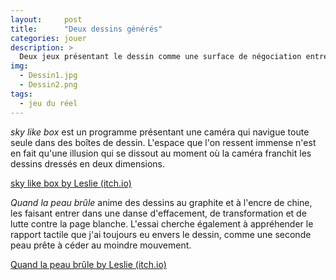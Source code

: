 ```yaml
---
layout:     post
title:      "Deux dessins générés"
categories: jouer
description: >
  Deux jeux présentant le dessin comme une surface de négociation entre l'écran, l'algorithme de calcul et œil de la personne qui regarde.
img:
  - Dessin1.jpg
  - Dessin2.png
tags:
  - jeu du réel
---
```


*sky like box* est un programme présentant une caméra qui navigue toute seule dans des boîtes de dessin. L'espace que l'on ressent immense n'est en fait qu'une illusion qui se dissout au moment où la caméra franchit les dessins dressés en deux dimensions.

[sky like box by Leslie (itch.io)](https://leslieastier.itch.io/sky-like-box)

*Quand la peau brûle* anime des dessins au graphite et à l'encre de chine, les faisant entrer dans une danse d'effacement, de transformation et de lutte contre la page blanche. L'essai cherche également à appréhender le rapport tactile que j'ai toujours eu envers le dessin, comme une seconde peau prête à céder au moindre mouvement.

[Quand la peau brûle by Leslie (itch.io)](https://leslieastier.itch.io/quand-la-peau-brule)